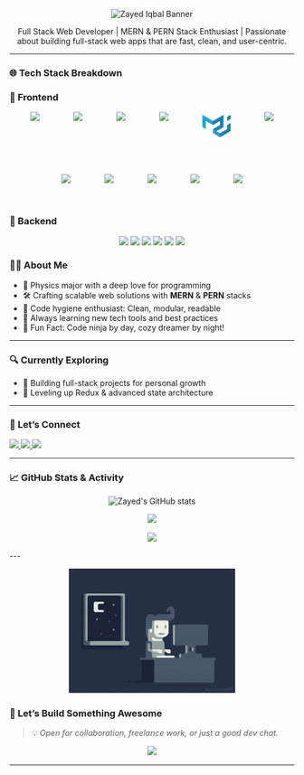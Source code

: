 
<p align="center">
  <img src="https://res.cloudinary.com/dhl04adhz/image/upload/v1748419928/githubBanner_gkys8u.png" alt="Zayed Iqbal Banner" />
</p>

<p align="center">
Full Stack Web Developer | MERN & PERN Stack Enthusiast  | Passionate about building full-stack web apps that are fast, clean, and user-centric.

---

### 🌐 Tech Stack Breakdown

### 🎨 Frontend
<div align="center" style="display: flex; flex-wrap: wrap; justify-content: center; gap: 60px" >
  <img src="https://skillicons.dev/icons?i=html" height="50" />
  <img src="https://skillicons.dev/icons?i=css" height="50" />
  <img src="https://skillicons.dev/icons?i=bootstrap" height="50" />
  <img src="https://skillicons.dev/icons?i=tailwind" height="50" />
  <img src="https://raw.githubusercontent.com/devicons/devicon/master/icons/materialui/materialui-original.svg" height="50" />
  <img src="https://ui.shadcn.com/favicon.ico" height="50" />
  <img src="https://skillicons.dev/icons?i=js" height="50" />
  <img src="https://skillicons.dev/icons?i=ts" height="50" />
  <img src="https://skillicons.dev/icons?i=react" height="50" />
  <img src="https://skillicons.dev/icons?i=nextjs" height="50" />
  <img src="https://skillicons.dev/icons?i=redux" height="50" />
</div>

### 🧩 Backend
<div align="center" tyle="display: flex; flex-wrap: wrap; justify-content: center; gap: 60px" >
  <img src="https://skillicons.dev/icons?i=nodejs" height="50" />
  <img src="https://skillicons.dev/icons?i=express" height="50" />
  <img src="https://skillicons.dev/icons?i=mongodb" height="50" />
  <img src="https://skillicons.dev/icons?i=postgresql" height="50" />
  <img src="https://skillicons.dev/icons?i=prisma" height="50" />
  <img src="https://skillicons.dev/icons?i=docker" height="50" />
</div>



### 🙎‍♂️ About Me

- 📘 Physics major with a deep love for programming
- 🛠️ Crafting scalable web solutions with **MERN** & **PERN** stacks
- 🧼 Code hygiene enthusiast: Clean, modular, readable
- 🌱 Always learning new tech tools and best practices
- 🎒 Fun Fact: Code ninja by day, cozy dreamer by night!

---

### 🔍 Currently Exploring

- 📂 Building full-stack projects for personal growth
- 🧠 Leveling up Redux & advanced state architecture

---

### 🤝 Let’s Connect

<p align="left">
  <a href="https://www.linkedin.com/in/zayed-iqbal" target="_blank">
    <img src="https://skillicons.dev/icons?i=linkedin" height="40" />
  </a>
  <a href="https://instagram.com/zzayed0" target="_blank">
    <img src="https://skillicons.dev/icons?i=instagram" height="40" />
  </a>
  <a href="https://discordapp.com/users/zxayed" target="_blank">
    <img src="https://skillicons.dev/icons?i=discord" height="40" />
  </a>
</p>

---

### 📈 GitHub Stats & Activity

<p align="center">
  <img src="https://github-readme-stats.vercel.app/api?username=ZxAYED&show_icons=true&theme=radical" alt="Zayed's GitHub stats" />
</p>

<p align="center">
  <img src="https://streak-stats.demolab.com?user=ZxAYED&theme=tokyonight_duo&hide_border=true" height="180" />
</p>

<p align="center">
  <img src="https://github-profile-summary-cards.vercel.app/api/cards/profile-details?username=ZxAYED&theme=github_dark" />
</p>
---


<p align="center" style={ marginBottom:"16px"}>
  <img src="https://github.com/ZxAYED/zxayed/blob/main/coding.gif" height="220" />
</p>



### 📢 Let’s Build Something Awesome

> 💡 *Open for collaboration, freelance work, or just a good dev chat.*

<p align="center">
  <img src="https://readme-typing-svg.demolab.com?font=Fira+Code&size=22&pause=1000&color=F97316&center=true&vCenter=true&width=700&lines=Let's+build+next-gen+web+apps+%F0%9F%94%A5;I'm+Zayed%2C+a+Full+Stack+Dev+you+can+count+on." />
</p>




---
